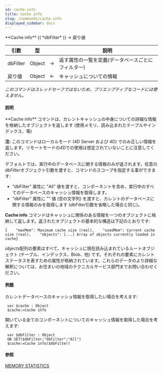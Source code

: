 ```yaml
---
id: cache-info
title: Cache info
slug: /commands/cache-info
displayed_sidebar: docs
---
```


<!--REF #_command_.Cache info.Syntax-->**Cache info** {( *dbFilter* )} -> 戻り値<!-- END REF-->
<!--REF #_command_.Cache info.Params-->
| 引数 | 型 |  | 説明 |
| --- | --- | --- | --- |
| dbFilter | Object | &#8594;  | 返す属性の一覧を定義(データベースごとにフィルター) |
| 戻り値 | Object | &#8592; | キャッシュについての情報 |

<!-- END REF-->

*このコマンドはスレッドセーフではないため、プリエンプティブなコードには使えません。*


#### 説明 

<!--REF #_command_.Cache info.Summary-->**Cache info** コマンドは、カレントキャッシュの中身についての詳細な情報を格納したオブジェクトを返します (使用メモリ、読み込まれたテーブルやインデックス、等)

**注:** このコマンドはローカルモード (4D Server および 4D) でのみ正しい情報を返します。<!-- END REF-->リモートモードの4Dでの使用は想定されていないことに注意してください。

デフォルトでは、実行中のデータベースに関する情報のみが返されます。任意の *dbFilter*オブジェクト引数を渡すと、コマンドのスコープを指定する事ができます:

* "dbFilter" 属性に "All" 値を渡すと、コンポーネントを含め、実行中のすべてのデータベースのキャッシュ情報を取得します。
* "dbFilter" 属性に "" 値 (空の文字列) を渡すと、カレントのデータベースに関する情報のみを取得します (*dbFilter*引数を省略した場合と同じ)。

**Cache info** コマンドはキャッシュに関係のある情報を一つのオブジェクトに格納して返します。返されたオブジェクトの基本的な構造は下記のとおりです:

```RAW
{    "maxMem": Maximum cache size (real),    "usedMem": Current cache size (real),    "objects": [...] Array of objects currently loaded in cache}
```

*objects*配列の要素はすべて、キャッシュに現在読み込まれているルートオブジェクト (テーブル、インデックス、Blob、他) です。それぞれの要素にカレントステータスを表すための属性が格納されています。これらのデータのより詳細な解釈については、お住まいの地域のテクニカルサービス部門までお問い合わせください。

#### 例題 

カレントデータベースのキャッシュ情報を取得したい場合を考えます:

```4d
 var $cache : Object
 $cache:=Cache info
```

開いている全てのコンポーネントについてのキャッシュ情報を取得した場合を考えます:

```4d
 var $dbFilter : Object
 OB SET($dbFilter;"dbFilter";"All")
 $cache:=Cache info($dbFilter)
```

#### 参照 

[MEMORY STATISTICS](memory-statistics.md)  
